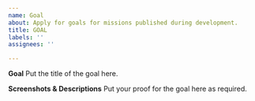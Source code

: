 ```yaml
---
name: Goal
about: Apply for goals for missions published during development.
title: GOAL
labels: ''
assignees: ''

---
```


**Goal**
Put the title of the goal here.

**Screenshots & Descriptions**
Put your proof for the goal here as required.
